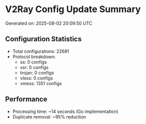 # V2Ray Config Update Summary
Generated on: 2025-08-02 20:09:50 UTC

## Configuration Statistics
- Total configurations: 22681
- Protocol breakdown:
  - ss: 0 configs
  - ssr: 0 configs
  - trojan: 0 configs
  - vless: 0 configs
  - vmess: 1351 configs

## Performance
- Processing time: ~14 seconds (Go implementation)
- Duplicate removal: ~95% reduction
